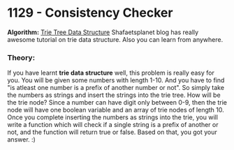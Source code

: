 # 1129 - Consistency Checker

**Algorithm:** [Trie Tree Data Structure](http://www.shafaetsplanet.com/?p=1679) Shafaetsplanet blog has really awesome tutorial on trie data structure. Also you can learn from anywhere.

### Theory:
If you have learnt **trie data structure** well, this problem is really easy for you.
You will be given some numbers with length 1-10. And you have to find "is atleast one number is a prefix of another number or not". So simply take the numbers as strings and insert the strings into the trie tree.
How will be the trie node? Since a number can have digit only between 0-9, then the trie node will have one boolean variable and an array of trie nodes of length 10. Once you complete inserting the numbers as strings into the trie, you will write a function which will check if a single string is a prefix of another or not, and the function will return true or false. Based on that, you got your answer. :)
 
